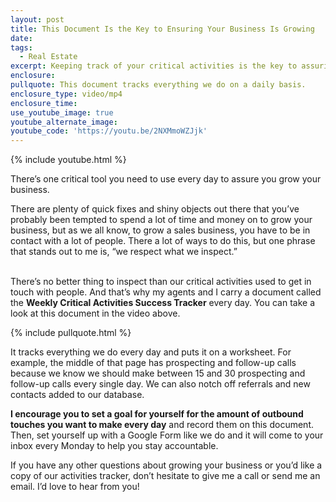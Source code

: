 ```yaml
---
layout: post
title: This Document Is the Key to Ensuring Your Business Is Growing
date:
tags:
  - Real Estate
excerpt: Keeping track of your critical activities is the key to assuring you grow your business. Here’s how our team does it.
enclosure:
pullquote: This document tracks everything we do on a daily basis.
enclosure_type: video/mp4
enclosure_time:
use_youtube_image: true
youtube_alternate_image:
youtube_code: 'https://youtu.be/2NXMmoWZJjk'
---
```



{% include youtube.html %}

There’s one critical tool you need to use every day to assure you grow your business.

There are plenty of quick fixes and shiny objects out there that you’ve probably been tempted to spend a lot of time and money on to grow your business, but as we all know, to grow a sales business, you have to be in contact with a lot of people. There a lot of ways to do this, but one phrase that stands out to me is, “we respect what we inspect.”

<br>There’s no better thing to inspect than our critical activities used to get in touch with people. And that’s why my agents and I carry a document called the **Weekly Critical Activities Success Tracker** every day. You can take a look at this document in the video above.

{% include pullquote.html %}

It tracks everything we do every day and puts it on a worksheet. For example, the middle of that page has prospecting and follow-up calls because we know we should make between 15 and 30 prospecting and follow-up calls every single day. We can also notch off referrals and new contacts added to our database.

**I encourage you to set a goal for yourself for the amount of outbound touches you want to make every day** and record them on this document. Then, set yourself up with a Google Form like we do and it will come to your inbox every Monday to help you stay accountable.

If you have any other questions about growing your business or you’d like a copy of our activities tracker, don’t hesitate to give me a call or send me an email. I’d love to hear from you!